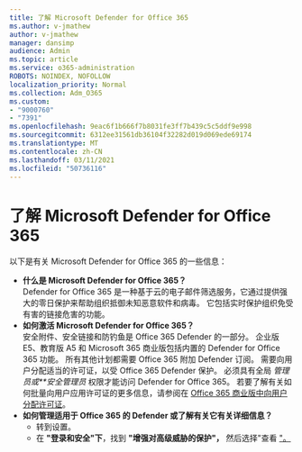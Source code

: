 ```yaml
---
title: 了解 Microsoft Defender for Office 365
ms.author: v-jmathew
author: v-jmathew
manager: dansimp
audience: Admin
ms.topic: article
ms.service: o365-administration
ROBOTS: NOINDEX, NOFOLLOW
localization_priority: Normal
ms.collection: Adm_O365
ms.custom:
- "9000760"
- "7391"
ms.openlocfilehash: 9eac6f1b666f7b8031fe3ff7b439c5c5ddf9e998
ms.sourcegitcommit: 6312ee31561db36104f32282d019d069ede69174
ms.translationtype: MT
ms.contentlocale: zh-CN
ms.lasthandoff: 03/11/2021
ms.locfileid: "50736116"
---
```

# <a name="learn-about-microsoft-defender-for-office-365"></a>了解 Microsoft Defender for Office 365

以下是有关 Microsoft Defender for Office 365 的一些信息：

- **什么是 Microsoft Defender for Office 365？**  
    Defender for Office 365 是一种基于云的电子邮件筛选服务，它通过提供强大的零日保护来帮助组织抵御未知恶意软件和病毒。 它包括实时保护组织免受有害的链接危害的功能。
- **如何激活 Microsoft Defender for Office 365？**  
    安全附件、安全链接和防钓鱼是 Office 365 Defender 的一部分。 企业版 E5、教育版 A5 和 Microsoft 365 商业版包括内置的 Defender for Office 365 功能。 所有其他计划都需要 Office 365 附加 Defender 订阅。 需要向用户分配适当的许可证，以受 Office 365 Defender 保护。 必须具有全局 *管理员或**安全管理员* 权限才能访问 Defender for Office 365。 若要了解有关如何批量向用户应用许可证的更多信息，请参阅在 [Office 365 商业版中向用户分配许可证](https://go.microsoft.com/fwlink/?linkid=2093435)。
- **如何管理适用于 Office 365 的 Defender 或了解有关它有关详细信息？**  
  - 转到设置[](https://go.microsoft.com/fwlink/p/?linkid=2075721)。  
  - 在 **"登录和安全"下**，找到 **"增强对高级威胁的保护"，** 然后选择"查看 ["。](https://go.microsoft.com/fwlink/?linkid=2109302)

